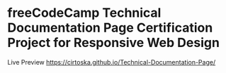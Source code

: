 # freeCodeCamp Technical Documentation Page Certification Project for Responsive Web Design
Live Preview https://cirtoska.github.io/Technical-Documentation-Page/
